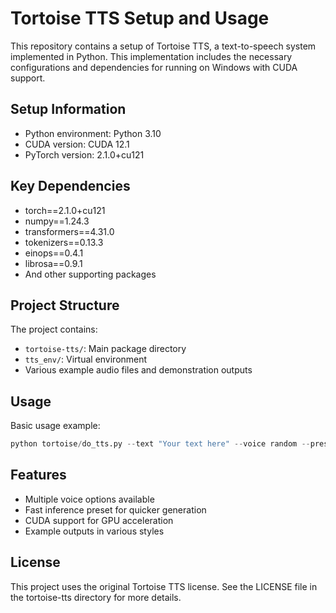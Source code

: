 # Tortoise TTS Setup and Usage

This repository contains a setup of Tortoise TTS, a text-to-speech system implemented in Python. This implementation includes the necessary configurations and dependencies for running on Windows with CUDA support.

## Setup Information

- Python environment: Python 3.10
- CUDA version: CUDA 12.1
- PyTorch version: 2.1.0+cu121

## Key Dependencies

- torch==2.1.0+cu121
- numpy==1.24.3
- transformers==4.31.0
- tokenizers==0.13.3
- einops==0.4.1
- librosa==0.9.1
- And other supporting packages

## Project Structure

The project contains:
- `tortoise-tts/`: Main package directory
- `tts_env/`: Virtual environment
- Various example audio files and demonstration outputs

## Usage

Basic usage example:
```python
python tortoise/do_tts.py --text "Your text here" --voice random --preset fast
```

## Features

- Multiple voice options available
- Fast inference preset for quicker generation
- CUDA support for GPU acceleration
- Example outputs in various styles

## License

This project uses the original Tortoise TTS license. See the LICENSE file in the tortoise-tts directory for more details.

